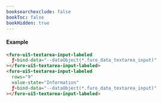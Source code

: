 ```yaml
---
booksearchexclude: false
bookToc: false
bookHidden: true
---
```

#### Example

<script type="module" src="/init.js"></script>
<furo-demo-snippet>
<template>
<furo-form-layouter four>
<furo-ui5-textarea-input-labeled
    ƒ-bind-data="--dataObjectDebounced(*.furo_data_textarea_input)"
 ></furo-ui5-textarea-input-labeled>
<furo-ui5-textarea-input-labeled
    value-state="Information" 
    rows="9"
    ƒ-bind-data="--dataObjectDebounced(*.furo_data_textarea_input)"
 ></furo-ui5-textarea-input-labeled>
</furo-form-layouter>
<furo-data-object
  type="experiment.Experiment"
  @-object-ready="--dataObject"
></furo-data-object>
<!-- Workaround, because data object is way faster ready -->
<furo-de-bounce wait="1" ƒ-trigger="--dataObject" @-debounced="--dataObjectDebounced"></furo-de-bounce>
</template>
</furo-demo-snippet>

```html
<furo-ui5-textarea-input-labeled
  ƒ-bind-data="--dataObject(*.furo_data_textarea_input)"
></furo-ui5-textarea-input-labeled>
<furo-ui5-textarea-input-labeled
  rows="9"
  value-state="Information"
  ƒ-bind-data="--dataObject(*.furo_data_textarea_input)"
></furo-ui5-textarea-input-labeled>
```

